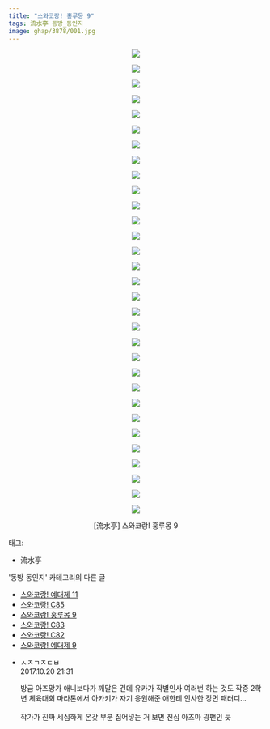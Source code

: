 ```yaml
---
title: "스와코랑! 홍루몽 9"
tags: 流水亭 동방_동인지
image: ghap/3878/001.jpg
---
```

<div class="article">
<p style="text-align: center; clear: none; float: none;"><img src="{{ site.nasurl }}/ghap/3878/001.jpg"/></p>
<p style="text-align: center; clear: none; float: none;"><img src="{{ site.nasurl }}/ghap/3878/002.jpg"/></p>
<p style="text-align: center; clear: none; float: none;"><img src="{{ site.nasurl }}/ghap/3878/003.jpg"/></p>
<p style="text-align: center; clear: none; float: none;"><img src="{{ site.nasurl }}/ghap/3878/004.jpg"/></p>
<p style="text-align: center; clear: none; float: none;"><img src="{{ site.nasurl }}/ghap/3878/005.jpg"/></p>
<p style="text-align: center; clear: none; float: none;"><img src="{{ site.nasurl }}/ghap/3878/006.jpg"/></p>
<p style="text-align: center; clear: none; float: none;"><img src="{{ site.nasurl }}/ghap/3878/007.jpg"/></p>
<p style="text-align: center; clear: none; float: none;"><img src="{{ site.nasurl }}/ghap/3878/008.jpg"/></p>
<p style="text-align: center; clear: none; float: none;"><img src="{{ site.nasurl }}/ghap/3878/009.jpg"/></p>
<p style="text-align: center; clear: none; float: none;"><img src="{{ site.nasurl }}/ghap/3878/010.jpg"/></p>
<p style="text-align: center; clear: none; float: none;"><img src="{{ site.nasurl }}/ghap/3878/011.jpg"/></p>
<p style="text-align: center; clear: none; float: none;"><img src="{{ site.nasurl }}/ghap/3878/012.jpg"/></p>
<p style="text-align: center; clear: none; float: none;"><img src="{{ site.nasurl }}/ghap/3878/013.jpg"/></p>
<p style="text-align: center; clear: none; float: none;"><img src="{{ site.nasurl }}/ghap/3878/014.jpg"/></p>
<p style="text-align: center; clear: none; float: none;"><img src="{{ site.nasurl }}/ghap/3878/015.jpg"/></p>
<p style="text-align: center; clear: none; float: none;"><img src="{{ site.nasurl }}/ghap/3878/016.jpg"/></p>
<p style="text-align: center; clear: none; float: none;"><img src="{{ site.nasurl }}/ghap/3878/017.jpg"/></p>
<p style="text-align: center; clear: none; float: none;"><img src="{{ site.nasurl }}/ghap/3878/018.jpg"/></p>
<p style="text-align: center; clear: none; float: none;"><img src="{{ site.nasurl }}/ghap/3878/019.jpg"/></p>
<p style="text-align: center; clear: none; float: none;"><img src="{{ site.nasurl }}/ghap/3878/020.jpg"/></p>
<p style="text-align: center; clear: none; float: none;"><img src="{{ site.nasurl }}/ghap/3878/021.jpg"/></p>
<p style="text-align: center; clear: none; float: none;"><img src="{{ site.nasurl }}/ghap/3878/022.jpg"/></p>
<p style="text-align: center; clear: none; float: none;"><img src="{{ site.nasurl }}/ghap/3878/023.jpg"/></p>
<p style="text-align: center; clear: none; float: none;"><img src="{{ site.nasurl }}/ghap/3878/024.jpg"/></p>
<p style="text-align: center; clear: none; float: none;"><img src="{{ site.nasurl }}/ghap/3878/025.jpg"/></p>
<p style="text-align: center; clear: none; float: none;"><img src="{{ site.nasurl }}/ghap/3878/026.jpg"/></p>
<p style="text-align: center; clear: none; float: none;"><img src="{{ site.nasurl }}/ghap/3878/027.jpg"/></p>
<p style="text-align: center; clear: none; float: none;"><img src="{{ site.nasurl }}/ghap/3878/028.jpg"/></p>
<p style="text-align: center; clear: none; float: none;"><img src="{{ site.nasurl }}/ghap/3878/029.jpg"/></p>
<p style="text-align: center; clear: none; float: none;"><img src="{{ site.nasurl }}/ghap/3878/030.jpg"/></p>
<p style="text-align: center; clear: none; float: none;"><img src="{{ site.nasurl }}/ghap/3878/031.jpg"/></p>
<p style="text-align: center; clear: none; float: none;">[流水亭] 스와코랑! 홍루몽 9</p>
</div><div class="tagTrail">
<p>태그: </p>
<ul>
<li>流水亭</li>
</ul>
</div><div class="another">
<p>'동방 동인지' 카테고리의 다른 글</p>
<ul>
<li><a href="/2017-10-19-ghap_3880">스와코랑! 예대제 11</a></li>
<li><a href="/2017-10-19-ghap_3879">스와코랑! C85</a></li>
<li><a href="/2017-10-19-ghap_3878">스와코랑! 홍루몽 9</a></li>
<li><a href="/2017-10-19-ghap_3877">스와코랑! C83</a></li>
<li><a href="/2017-10-19-ghap_3876">스와코랑! C82</a></li>
<li><a href="/2017-10-19-ghap_3875">스와코랑! 예대제 9</a></li>
</ul>
</div><div class="cb_module cb_fluid">
<div class="cb_wrt cb_profile">
<div class="comment">
<ul>
<li class="cb_thumb_off" id="comment15110482">
<div class="cb_comment_area">
<div class="cb_info_area">
<div class="cb_section">
<span class="cb_nick_name">ㅅㅈㄱㅈㄷㅂ</span>
</div>
<div class="cb_section">
<span class="cb_date">2017.10.20 21:31 </span>
</div>
</div>
<div class="cb_dsc_comment">
<p class="cb_dsc">
											방금 아즈망가 애니보다가 깨달은 건데 유카가 작별인사 여러번 하는 것도 작중 2학년 체육대회 마라톤에서 아카키가 자기 응원해준 애한테 인사한 장면 패러디...<br/>
<br/>
작가가 진짜 세심하게 온갖 부분 집어넣는 거 보면 진심 아즈마 광팬인 듯
										</p>
</div>
</div></li>
</ul>
</div>
</div><!-- commentList close -->
</div>